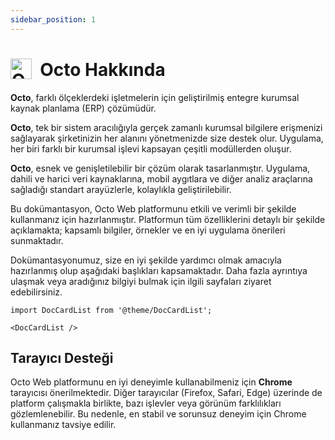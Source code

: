 ```yaml
---
sidebar_position: 1
---
```


# <img src="https://github.com/user-attachments/assets/798c3f73-d99d-424d-a663-663b88d045c0" alt="Octo" style="width:1.2em;height:1.2em;vertical-align:-0.2em;margin-right:.25em;" /> Octo Hakkında

**Octo**, farklı ölçeklerdeki işletmelerin için geliştirilmiş entegre kurumsal kaynak planlama (ERP) çözümüdür.

**Octo**, tek bir sistem aracılığıyla gerçek zamanlı kurumsal bilgilere erişmenizi sağlayarak şirketinizin her alanını yönetmenizde size destek olur. Uygulama, her biri farklı bir kurumsal işlevi kapsayan çeşitli modüllerden oluşur.

**Octo**, esnek ve genişletilebilir bir çözüm olarak tasarlanmıştır. Uygulama, dahili ve harici veri kaynaklarına, mobil aygıtlara ve diğer analiz araçlarına sağladığı standart arayüzlerle, kolaylıkla geliştirilebilir.

Bu dokümantasyon, Octo Web platformunu etkili ve verimli bir şekilde kullanmanız için hazırlanmıştır. Platformun tüm özelliklerini detaylı bir şekilde açıklamakta; kapsamlı bilgiler, örnekler ve en iyi uygulama önerileri sunmaktadır.

Dokümantasyonumuz, size en iyi şekilde yardımcı olmak amacıyla hazırlanmış olup aşağıdaki başlıkları kapsamaktadır. Daha fazla ayrıntıya ulaşmak veya aradığınız bilgiyi bulmak için ilgili sayfaları ziyaret edebilirsiniz.

```mdx-code-block
import DocCardList from '@theme/DocCardList';

<DocCardList />
```

## Tarayıcı Desteği

Octo Web platformunu en iyi deneyimle kullanabilmeniz için **Chrome** tarayıcısı önerilmektedir. Diğer tarayıcılar (Firefox, Safari, Edge) üzerinde de platform çalışmakla birlikte, bazı işlevler veya görünüm farklılıkları gözlemlenebilir. Bu nedenle, en stabil ve sorunsuz deneyim için Chrome kullanmanız tavsiye edilir.  
